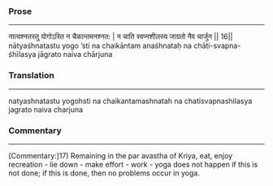 ### Prose 
 --- 
नात्यश्नतस्तु योगोऽस्ति न चैकान्तमनश्नत: |
न चाति स्वप्नशीलस्य जाग्रतो नैव चार्जुन || 16||
nātyaśhnatastu yogo ’sti na chaikāntam anaśhnataḥ
na chāti-svapna-śhīlasya jāgrato naiva chārjuna

### Translation 
 --- 
natyashnatastu yogohsti na chaikantamashnatah na chatisvapnashilasya jagrato naiva charjuna

### Commentary 
 --- 
[Commentary:]17) Remaining in the par avastha of Kriya, eat, enjoy recreation - lie down - make effort - work - yoga does not happen if this is not done; if this is done, then no problems occur in yoga.
